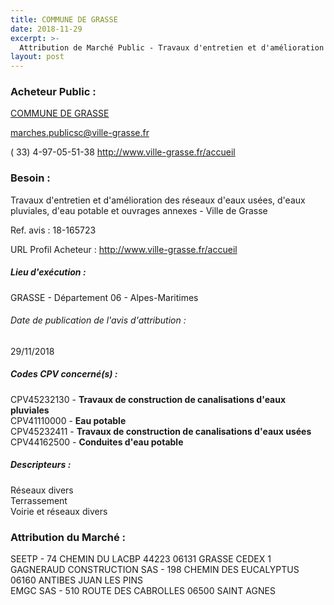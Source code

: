 ```yaml
---
title: COMMUNE DE GRASSE
date: 2018-11-29
excerpt: >-
  Attribution de Marché Public - Travaux d'entretien et d'amélioration des réseaux d'eaux usées, d'eaux pluviales, d'eau potable et ouvrages annexes - Ville de Grasse
layout: post
---
```


### Acheteur Public : 
<a href="/acheteur-134/siren-210600698"> COMMUNE DE GRASSE</a><br/>



marches.publicsc@ville-grasse.fr

( 33) 4-97-05-51-38
http://www.ville-grasse.fr/accueil
### Besoin :

Travaux d'entretien et d'amélioration des réseaux d'eaux usées, d'eaux pluviales, d'eau potable et ouvrages annexes - Ville de Grasse

Ref. avis : 18-165723

URL Profil Acheteur : http://www.ville-grasse.fr/accueil

##### Lieu d'exécution :

GRASSE - Département 06 - Alpes-Maritimes

###### Date de publication de l'avis d'attribution : 
29/11/2018

##### Codes CPV concerné(s) :
CPV45232130 - **Travaux de construction de canalisations d'eaux pluviales** <br/>
CPV41110000 - **Eau potable** <br/>
CPV45232411 - **Travaux de construction de canalisations d'eaux usées** <br/>
CPV44162500 - **Conduites d'eau potable** <br/>

##### Descripteurs :
Réseaux divers <br/>
Terrassement <br/>
Voirie et réseaux divers <br/>

### Attribution du Marché :
SEETP - 74 CHEMIN DU LACBP 44223 06131 GRASSE CEDEX 1 <br/>
GAGNERAUD CONSTRUCTION SAS - 198 CHEMIN DES EUCALYPTUS 06160 ANTIBES JUAN LES PINS <br/>
EMGC SAS - 510 ROUTE DES CABROLLES 06500 SAINT AGNES <br/>
